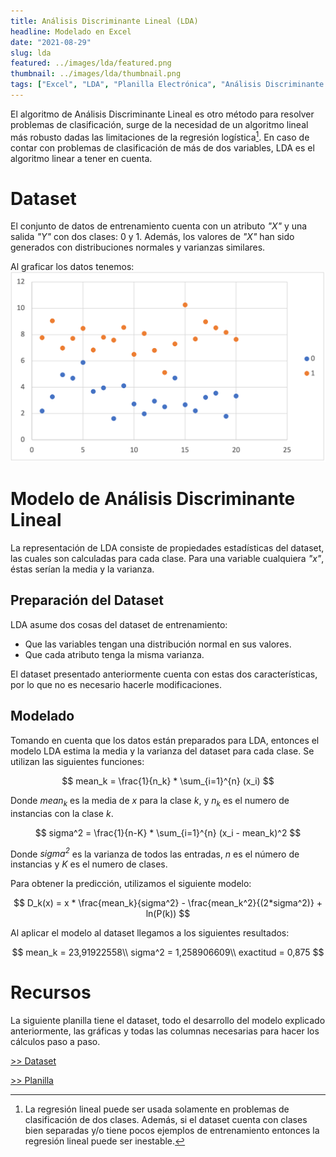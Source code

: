 ```yaml
---
title: Análisis Discriminante Lineal (LDA)
headline: Modelado en Excel 
date: "2021-08-29"
slug: lda
featured: ../images/lda/featured.png
thumbnail: ../images/lda/thumbnail.png
tags: ["Excel", "LDA", "Planilla Electrónica", "Análisis Discriminante Lineal"]
---
```


El algoritmo de Análisis Discriminante Lineal es otro método para resolver problemas de
clasificación, surge de la necesidad de un algoritmo lineal más robusto dadas las 
limitaciones de la regresión logística[^1]. En caso de contar con problemas de clasificación
de más de dos variables, LDA es el algoritmo linear a tener en cuenta.
[^1]: La regresión lineal puede ser usada solamente en problemas de clasificación de dos clases. Además, si el dataset cuenta con clases bien separadas y/o tiene pocos ejemplos de entrenamiento entonces la regresión lineal puede ser inestable.

# Dataset
El conjunto de datos de entrenamiento cuenta con un atributo _"X"_ y una salida _"Y"_
con dos clases: 0 y 1. Además, los valores de _"X"_ han sido generados con distribuciones
normales y varianzas similares.

Al graficar los datos tenemos:
![Dataset](../images/lda/dataset.png)

# Modelo de Análisis Discriminante Lineal

La representación de LDA consiste de propiedades estadísticas del dataset, las cuales
son calculadas para cada clase. Para una variable cualquiera _"x"_, éstas serían la
media y la varianza.

## Preparación del Dataset
LDA asume dos cosas del dataset de entrenamiento:
* Que las variables tengan una distribución normal en sus valores.
* Que cada atributo tenga la misma varianza.

El dataset presentado anteriormente cuenta con estas dos características, por lo que
no es necesario hacerle modificaciones.

## Modelado
Tomando en cuenta que los datos están preparados para LDA, entonces el modelo LDA
estima la media y la varianza del dataset para cada clase. Se utilizan las siguientes
funciones:

$$
mean_k = \frac{1}{n_k} * \sum_{i=1}^{n} (x_i)
$$

Donde _mean<sub>k</sub>_ es la media de _x_ para la clase _k_, y _n<sub>k</sub>_ es
el numero de instancias con la clase _k_.

$$
sigma^2 = \frac{1}{n-K} * \sum_{i=1}^{n} (x_i - mean_k)^2
$$

Donde _sigma<sup>2</sup>_ es la varianza de todos las entradas, _n_ es el número de
instancias y _K_ es el numero de clases.

Para obtener la predicción, utilizamos el siguiente modelo:

$$
D_k(x) = x * \frac{mean_k}{sigma^2} - \frac{mean_k^2}{(2*sigma^2)} + ln(P(k))
$$

Al aplicar el modelo al dataset llegamos a los siguientes resultados:

$$
mean_k = 23,91922558\\
sigma^2 = 1,258906609\\
exactitud = 0,875
$$

# Recursos
La siguiente planilla tiene el dataset, todo el desarrollo del modelo explicado
anteriormente, las gráficas y todas las columnas necesarias para hacer los cálculos
paso a paso.

[>> Dataset](dataset.csv)

[>> Planilla](lda.xlsx)
